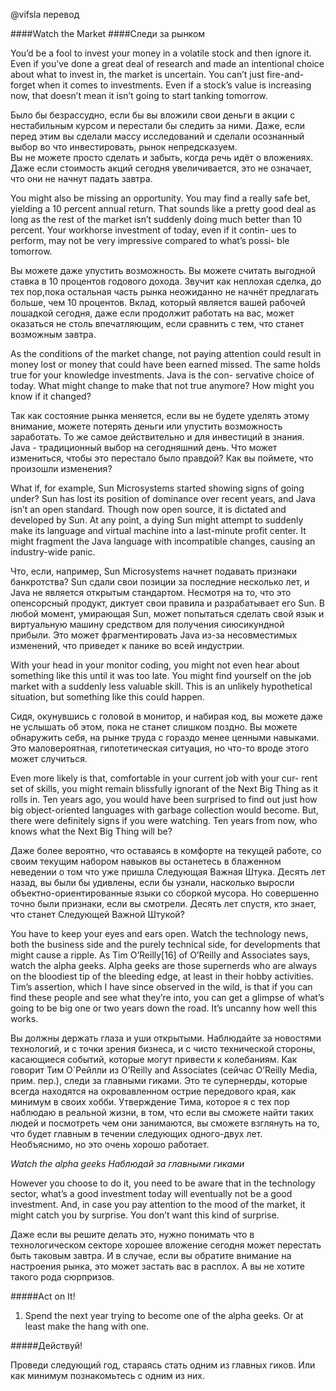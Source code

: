 @vifsla перевод


####Watch the Market
####Следи за рынком

You’d be a fool to invest your money in a volatile stock and then
ignore it. Even if you’ve done a great deal of research and made an
intentional choice about what to invest in, the market is uncertain.
You can’t just fire-and-forget when it comes to investments. Even if a
stock’s value is increasing now, that doesn’t mean it isn’t going to start
tanking tomorrow.

Было бы безрассудно, если бы вы вложили свои деньги в акции с нестабильным 
курсом и перестали бы следить за ними. Даже, если перед этим вы сделали массу 
исследований и сделали осознанный выбор во что инвестировать, рынок непредсказуем.  
Вы не можете просто сделать и забыть, когда речь идёт о вложениях. Даже если
стоимость акций сегодня увеличивается, это не означает, что они не начнут падать
завтра.


You might also be missing an opportunity. You may find a really safe
bet, yielding a 10 percent annual return. That sounds like a pretty good
deal as long as the rest of the market isn’t suddenly doing much better
than 10 percent. Your workhorse investment of today, even if it contin-
ues to perform, may not be very impressive compared to what’s possi-
ble tomorrow.

Вы можете даже упустить возможность. Вы можете считать выгодной ставка в 10 процентов 
годового дохода. Звучит как неплохая сделка, до тех пор,пока остальная часть рынка 
неожиданно не начнёт предлагать больше, чем 10 процентов. Вклад, который является вашей 
рабочей лошадкой сегодня, даже если продолжит работать на вас, может оказаться не столь 
впечатляющим, если сравнить с тем, что станет возможным завтра.


As the conditions of the market change, not paying attention could
result in money lost or money that could have been earned missed.
The same holds true for your knowledge investments. Java is the con-
servative choice of today. What might change to make that not true
anymore? How might you know if it changed?

Так как состояние рынка меняется, если вы не будете уделять этому внимание, можете 
потерять деньги или упустить возможность заработать. То же самое действительно и 
для инвестиций в знания. Java - традиционный выбор на сегодняшний день. Что может 
измениться, чтобы это перестало было правдой? Как вы поймете, что произошли изменения?


What if, for example, Sun Microsystems started showing signs of going
under? Sun has lost its position of dominance over recent years, and
Java isn’t an open standard. Though now open source, it is dictated
and developed by Sun. At any point, a dying Sun might attempt to
suddenly make its language and virtual machine into a last-minute
profit center. It might fragment the Java language with incompatible
changes, causing an industry-wide panic.

Что, если, например, Sun Microsystems начнет подавать признаки банкротства? Sun сдали
свои позиции за последние несколько лет, и Java не является открытым стандартом. Несмотря
на то, что это опенсорсный продукт, диктует свои правила и разрабатывает его Sun.
В любой момент, умирающая Sun, может попытаться сделать свой язык и виртуальную
машину средством для получения сиюсикундной прибыли. Это может фрагментировать Java 
из-за несовместимых изменений, что приведет к панике во всей индустрии.


With your head in your monitor coding, you might not even hear about
something like this until it was too late. You might find yourself on
the job market with a suddenly less valuable skill. This is an unlikely
hypothetical situation, but something like this could happen.

Сидя, окунувшись с головой в монитор, и набирая код, вы можете даже не услышать
об этом, пока не станет слишком поздно. Вы можете обнаружить себя, на рынке труда 
с гораздо менее ценными навыками. Это маловероятная, гипотетическая ситуация,
но что-то вроде этого может случиться.
 

Even more likely is that, comfortable in your current job with your cur-
rent set of skills, you might remain blissfully ignorant of the Next Big
Thing as it rolls in. Ten years ago, you would have been surprised to
find out just how big object-oriented languages with garbage collection
would become. But, there were definitely signs if you were watching.
Ten years from now, who knows what the Next Big Thing will be?

Даже более вероятно, что оставаясь в комфорте на текущей работе, со своим текущим 
набором навыков вы останетесь в блаженном неведении о том что уже пришла Следующая 
Важная Штука. Десять лет назад, вы были бы удивлены, если бы узнали, насколько выросли
объектно-ориентированные языки со сборкой мусора. Но совершенно точно были признаки, если
вы смотрели. Десять лет спустя, кто знает, что станет Следующей Важной Штукой? 

You have to keep your eyes and ears open. Watch the technology news,
both the business side and the purely technical side, for developments
that might cause a ripple. As Tim O’Reilly[16] of O’Reilly and Associates
says, watch the alpha geeks. Alpha geeks are those supernerds who are
always on the bloodiest tip of the bleeding edge, at least in their hobby
activities. Tim’s assertion, which I have since observed in the wild, is
that if you can find these people and see what they’re into, you can get
a glimpse of what’s going to be big one or two years down the road.
It’s uncanny how well this works.

Вы должны держать глаза и уши открытыми. Наблюдайте за новостями технологий,
и с точки зрения бизнеса, и с чисто технической стороны, касающиеся событий,
которые могут привести к колебаниям. Как говорит Тим О`Рейлли из O’Reilly and Associates
(сейчас O’Reilly Media, прим. пер.), следи за главными гиками. Это те супернерды, которые
всегда находятся на окровавленном острие передового края, как минимум в своих хобби.
Утверждение Тима, которое я с тех пор наблюдаю в реальной жизни, в том, что если вы
сможете найти таких людей и посмотреть чем они занимаются, вы сможете взглянуть на то,
что будет главным в течении следующих одного-двух лет. Необъяснимо, но это очень хорошо работает.


*Watch the alpha geeks*
*Наблюдай за главными гиками*


However you choose to do it, you need to be aware that in the technology 
sector, what’s a good investment today will eventually not be a good 
investment. And, in case you pay attention to the mood of the market, 
it might catch you by surprise. You don’t want this kind of surprise.


Даже если вы решите делать это, нужно понимать что в технологическом секторе 
хорошее вложение сегодня может перестать быть таковым завтра. И в случае,
если вы обратите внимание на настроения рынка, это может застать вас в расплох.
А вы не хотите такого рода сюрпризов.


#####Act on It!
1. Spend the next year trying to become one of the alpha geeks. Or
at least make the hang with one.

#####Действуй!

Проведи следующий год, стараясь стать одним из главных гиков. Или как
минимум познакомьтесь с одним из них.
